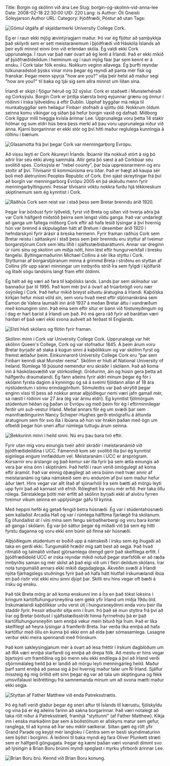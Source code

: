 Title: Borgin og skólinn við ána Lee
Slug: borgin-og-skolinn-vid-anna-lee
Date: 2008-02-18 22:30:00
UID: 220
Lang: is
Author: Óli Gneisti Sóleyjarson
Author URL:
Category: Þjóðfræði, Póstur að utan
Tags:

![Gömul útgáfa af skjaldarmerki University College Cork.](516.jpg)

Ég er í raun ekki mjög ævintýragjarn maður. Þó var ég fljótur að samþykkja það skilyrði sem er sett meistaranemum í þjóðfræði við Háskóla Íslands að þeir eyði minnst einni önn við erlendan skóla. Ég valdi ekki Cork upprunalega. Í raun var það nær óvart að ég lenti á Írlandi. Það er ekki mikið af þjóðfræðideildum í heiminum og í raun mjög fáar þar sem kennt er á ensku. Í Cork talar fólk ensku. Nokkurn veginn allavega. Ég þurfti reyndar túlkunaraðstoð þýsks vinar míns þegar ég reyndi að panta mér fisk og franskar. Þegar menn spyrja "how are you?" vilja þeir helst að maður segi "how are you?" til baka og tjái sig sem allra minnst um líðan sína.

Írlandi er skipt í fjögur héruð og 32 sýslur. Cork er staðsett í Munsterhéraði og Corksýslu. Borgin Cork er þriðja stærsta borg eyjunnar grænu og önnur í röðinni í írska lýðveldinu á eftir Dublin. Upphaf byggðar má rekja til munkabyggðar sem heilagur Finbarr stofnaði á sjöttu öld. Nokkrum öldum seinna komu víkingar og síðan þá hefur borgin vaxið og dafnað. Miðborg Cork liggur milli tveggja kvísla árinnar Lee. Upprunalega voru þetta 14 stakir hólmar og sum eldri hús bera þess merki að þau voru upprunalega niður við ánna. Kjarni borgarinnar er ekki stór og því hitti maður reglulega kunningja á röltinu í bænum.

![Glasamotta frá því þegar Cork var menningarborg Evrópu.](520.jpg)

Að vissu leyti er Cork Akureyri Írlands. Íbúarnir líta nokkuð stórt á sig þó aðrir Írar séu ekki alveg sammála. Allir geta þó sæst á að Corkbúar séu svolítið spes. Corksýsla er "rebel county", þar búa uppreisnarmenn og eru stoltir af því. Tilvísanir til kommúnisma eru tíðar. Það er hægt að kaupa sér boli með áletruninni Peoples Republic of Cork. Enn sjást skreytingar frá því að borgin var menningarborg Evrópu 2005 en þá skáluðu menn fyrir menningarbyltingunni. Þessar tilvísanir vöktu nokkra furðu hjá tékkneskum skiptinemum sem ég kynntist í Cork.

![Ráðhús Cork sem reist var í stað þess sem Bretar brenndu árið 1920.](517.jpg)

Þegar Írar börðust fyrir lýðveldi, fyrst við Breta og síðan við hverja aðra þá var Cork hálfgerð miðstöð þeirra sem lengst vildu ganga. Það var undarlegt að ganga um fallega miðborg Cork eftir að hafa lesið lýsingar á því hvernig hún var  brennd á skipulagðan hátt af Bretum í desember árið 1920 í hefndarskyni fyrir árásir á breska hermenn. Fyrir framan ráðhús Cork sem Bretar reistu í sáttaskyni í stað þess sem þeir brenndu eru styttur af  tveimur borgarstjórum Cork sem létu lífið í sjálfsstæðisbaráttunni. Annar var dreginn úr rúmi sínu og skotinn um miðja nótt, hinn lést eftir hungurverkfall í bresku fangelsi. Byltingarmaðurinn Michael Collins á sér líka styttu í Cork. Stytturnar af borgarstjóranum minna á grimmd Breta í stríðinu en styttan af Collins ýfir upp sárari minningar um innbyrðis stríð Íra sem fylgdi í kjölfarið og litaði sögu landsins langt fram eftir öldinni.

Ég hélt að ég væri að fara til kaþólsks lands. Lands þar sem skilnaður var bannaður þar til 1995. Það kom mér því á óvart að trúarbrögð voru nær ósýnileg í Cork. Það hefur mikið breyst síðustu áratugina á Írlandi. Kaþólska kirkjan hefur misst völd sín, sem voru hvað mest eftir stjórnarskrána sem Éamon de Valera laumaði inn árið 1937 á meðan Bretar áttu í vandræðum með konunginn sinn. Það eina sem eftir situr er bann við fóstureyðingum og í dag er hart barist á Írlandi um það. Þó má gera ráð fyrir að baráttan væri harðari ef það væri ekki svona auðvelt að ferðast til Englands.

![Elsti hluti skólans og flötin fyrir framan.](519.jpg)

Skólinn minn í Cork var University College Cork. Upprunalega var hét skólinn Queen's College, Cork og var stofnaður 1845. Á þeim árum voru Bretar byrjaðir að slaka á kúgun sinni á kaþólikkum og var skólinn fyrst og fremst ætlaður þeim. Einkunnarorð University College Cork eru "þar sem Finbarr kenndi skal Munster nema". Skólinn er hluti af National University of Ireland. Rúmlega 16 þúsund nemendur eru skráðir í skólann. Það að koma inn á háskólasvæðið var stórkostlegt. Gróðurinn, áin og húsin gera þetta að hálfgerðu draumalandi. Ég fann aðeins fyrir aldri mínum þegar ég fór í skólann fyrsta daginn á kynningu og sá á sveimi fjöldann allan af 18 ára nýstúdentum í sömu erindagjörðum. Sömuleiðis var það skrýtið þegar enginn vissi til þess að nokkur annar alþjóðlegur nemi væri jafn gamall mér, sá næsti í röðinni var 27 ára (ég var árinu eldri). Ég kynntist fjölmörgum stúdentum héðan og þaðan úr Evrópu og með þeim fór ég í eftirminnilegar ferðir um suð-vestur Írland. Meðal annars fór ég um svæði þar sem mannfræðingurinn Nancy Scheper-Hughes gerði etnógrafíu á áttunda áratugnum sem fór svo illa í íbúana að hún var hrakin þaðan með ógn um ofbeldi þegar hún sneri aftur rúmlega tuttugu árum seinna.

![Bekkurinn minn í heild sinni. Nú eru þau bara tvö eftir.](518.jpg)

Fyrir utan mig voru einungis tveir aðrir skráðir í meistaranámið við þjóðfræðideildina í UCC. Fámennið kom sér svolítið illa því ég kynntist eiginlega engum innfæddum vel. Meistaranám í UCC er ársprógram. Kúrsarnir eru árslangir og það kemur sér illa fyrir þá sem ætla einungis að vera þar eina önn í skiptinámi. Það hefði í raun verið ómögulegt að koma eftir áramót. Það var einnig óþægilegt að vera búinn með tvær annir af meistaranámi og taka námskeið sem eru enduróm af því sem maður hefur áður lært. Hins vegar var allt litað af sjónarhóli Íra sem bætti að mörgu leyti upp fyrir það að kannast við efnið. Rólegheit Íra voru mér erfið. Þeir taka öllu rólega. Sérstaklega þótti mér erfitt að skólinn byrjaði ekki af alvöru fyrren tveimur vikum seinna en upplýsingar gáfu til kynna.

Með heppni hefði ég getað fengið betra húsnæði. Ég var í stúdentahúsnæði sem kallaðist Arcadia Hall og var í rúmlega hálftíma fjarlægð frá skólanum. Ég öfundaðist út í vini mína sem fengu sérbaðherbergi og voru bara kortér að ganga í skólann. Ég var þó sáttur þegar ég miðaði við þá sem ég hitti fyrstu daganna og voru ekki enn búnir að finna sér húsnæði.

Alþjóðlegum stúdentum er boðið upp á námskeið í írsku sem ég íhugaði að taka en gerði ekki. Tungumálið hræðir mig satt best að segja. Það hvað ritmálið og talmálið virðast gjörsamlega ótengd gerir það skelfilega erfitt. Í þjóðfræðideild UCC er írska reyndar mikið notuð þegar starfsfólk er að ræða innbyrðis saman og mér skilst að það eigi við um í fleiri deildum skólans. Írar nota tungumálið annars ekki mikið dagsdaglega. Ákveðin svæði á Írlandi njóta fjárhagslegs stuðnings fyrir það að hafa hátt hlutfall írskumælandi íbúa en það ristir víst ekki einu sinni djúpt þar. Skilti eru hins vegar oft bæði á írsku og ensku.

Það tók Breta mörg ár að koma enskunni inn á Íra en það tókst loksins í kringum kartöfluhungursneyðina sem gekk yfir Írland um miðja 19du öld. Írskumælandi kaþólikkar urðu verst úti í hungursneyðinni enda voru þeir illa staddir fyrir. Þessir atburðir sitja enn í Írum. Þó það sé mun styttra frá því að Írar og Bretar börðust í sjálfsstæðisstríði hinna fyrrnefndu þá er það kartöfluhungursneyðin sem ennþá vekur meiri biturð hjá Írum. Það er líka skelfilegt að heyra lýsingar á framferði Breta. Írar verða líka ennþá að hafa kartöflur með öllu en kunna þó ekki enn að elda þær sómasamlega. Lasagne verður ekki meira spennandi með frönskum.

Það kom sakleysingjanum mér á óvart að lesa fréttir í írskum dagblöðum um að IRA væri ennþá starfandi og ennþá að drepa fólk. Að mestu er hins vegar bjartsýni um framtíðina og þó menn séu ekki endilega á því að Írland verði stjórnmálaleg heild þá er landið að mörgu leyti menningarleg heild. Maður þarf samt ennþá að passa sig á því hvernig maður talar um N-Írland. Sjálfur missteig ég mig örlítið eitt sinn þegar ég var að tala um skiptinguna og fékk umsvifalaust leiðréttingu frá samnemanda mínum um að svona mætti maður ekki segja.

![Styttan af Father Matthew við enda Patreksstrætis.](521.jpg)

Þó ég hafi verið glaður þegar ég sneri aftur til Íslands til kærustu, fjölskyldu og vina þá er ég aðeins farinn að sakna borgarinnar. Það væri notalegt að taka rölt niður á Patreksstræti, framhjá "styttunni" (af Father Matthew). Kíkja inn í enska markaðinn þar sem á boðstólnum er allskyns matur sem gefur, ranglega, til að kynna að Írar séu miklir sælkerar. Síðan gæti ég rölt yfir Grand Parade og keypt mér langloku í Centra sem er besti skyndimaturinn sem býðst í borginni. Á leiðinni til baka myndi ég fara Oliver Plunkett stræti sem er hálfgerð göngugata. Þegar ég kæmi þaðan væri vonandi dimmt svo að lýsingin á Brian Boru brúnni myndi speglast í myrku yfirborði árinnar Lee.

![Brian Boru brú. Kennd við Brian Boru konung.](522.jpg)


